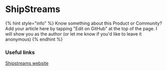 # ShipStreams

{% hint style="info" %}
Know something about this Product or Community? Add your article here by tapping "Edit on GitHub" at the top of the page. I will show you as the author \(or let me know if you'd like to leave it anonymous\)
{% endhint %}

### Useful links

[Shipstreams website](www.shipstreams.com)

